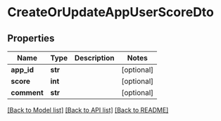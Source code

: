 # CreateOrUpdateAppUserScoreDto


## Properties
Name | Type | Description | Notes
------------ | ------------- | ------------- | -------------
**app_id** | **str** |  | [optional] 
**score** | **int** |  | [optional] 
**comment** | **str** |  | [optional] 

[[Back to Model list]](../README.md#documentation-for-models) [[Back to API list]](../README.md#documentation-for-api-endpoints) [[Back to README]](../README.md)


